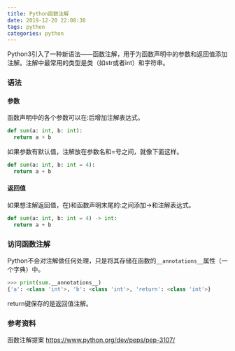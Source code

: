 ```yaml
---
title: Python函数注解
date: 2019-12-20 22:08:38
tags: python
categories: python
---
```


Python3引入了一种新语法——函数注解，用于为函数声明中的参数和返回值添加注解。注解中最常用的类型是类（如str或者int）和字符串。

<!--more-->

### 语法

#### 参数

函数声明中的各个参数可以在:后增加注解表达式。

```python
def sum(a: int, b: int):
  return a + b
```

如果参数有默认值，注解放在参数名和=号之间，就像下面这样。

```python
def sum(a: int, b: int = 4):
  return a + b
```

#### 返回值

如果想注解返回值，在)和函数声明末尾的:之间添加->和注解表达式。

```python
def sum(a: int, b: int = 4) -> int:
  return a + b
```

### 访问函数注解

Python不会对注解做任何处理，只是将其存储在函数的`__annotations__`属性（一个字典）中。

```python
>>> print(sum.__annotations__)
{'a': <class 'int'>, 'b': <class 'int'>, 'return': <class 'int'>}
```

return键保存的是返回值注解。

### 参考资料

函数注解提案 https://www.python.org/dev/peps/pep-3107/